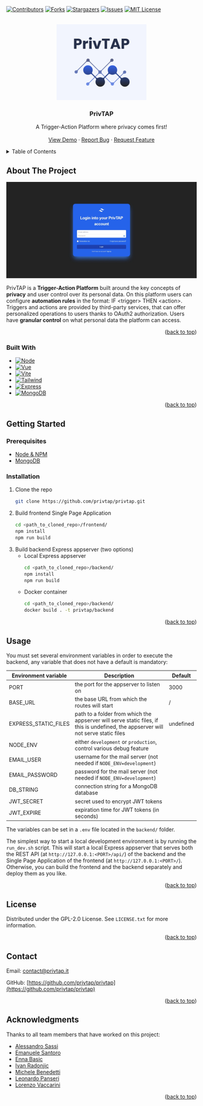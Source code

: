 <a name="readme-top"></a>

<!-- PROJECT SHIELDS -->
<!--
*** I'm using markdown "reference style" links for readability.
*** Reference links are enclosed in brackets [ ] instead of parentheses ( ).
*** See the bottom of this document for the declaration of the reference variables
*** for contributors-url, forks-url, etc.
-->
[![Contributors][contributors-shield]][contributors-url]
[![Forks][forks-shield]][forks-url]
[![Stargazers][stars-shield]][stars-url]
[![Issues][issues-shield]][issues-url]
[![MIT License][license-shield]][license-url]



<!-- PROJECT LOGO -->
<br />
<div align="center">
  <a href="https://github.com/privtap/privtap">
    <img src="images/logo.png" alt="Logo" height="200">
  </a>

  <h3>PrivTAP</h3>

  <p align="center">
    A Trigger-Action Platform where privacy comes first!
    <br />
    <!-- <a href="https://github.com/privtap/privtap"><strong>Explore the docs »</strong></a>
    <br /> -->
    <br />
    <a href="https://privtap.it">View Demo</a>
    ·
    <a href="https://github.com/privtap/privtap/issues">Report Bug</a>
    ·
    <a href="https://github.com/privtap/privtap/issues">Request Feature</a>
  </p>
</div>



<!-- TABLE OF CONTENTS -->
<details>
  <summary>Table of Contents</summary>
  <ol>
    <li>
      <a href="#about-the-project">About The Project</a>
      <ul>
        <li><a href="#built-with">Built With</a></li>
      </ul>
    </li>
    <li>
      <a href="#getting-started">Getting Started</a>
      <ul>
        <li><a href="#prerequisites">Prerequisites</a></li>
        <li><a href="#installation">Installation</a></li>
      </ul>
    </li>
    <li><a href="#usage">Usage</a></li>
    <!-- <li><a href="#roadmap">Roadmap</a></li>
    <li><a href="#contributing">Contributing</a></li> -->
    <li><a href="#license">License</a></li>
    <li><a href="#contact">Contact</a></li>
    <li><a href="#acknowledgments">Acknowledgments</a></li>
  </ol>
</details>



<!-- ABOUT THE PROJECT -->
## About The Project
[![PrivTAP Screen Shot][product-screenshot]](https://privtap.it)

PrivTAP is a **Trigger-Action Platform** built around the key concepts of **privacy** and user control over its personal data.
On this platform users can configure **automation rules** in the format: IF &lt;trigger&gt; THEN &lt;action&gt;.
Triggers and actions are provided by third-party services, that can offer personalized operations to users thanks to OAuth2 authorization.
Users have **granular control** on what personal data the platform can access.

<p align="right">(<a href="#readme-top">back to top</a>)</p>

### Built With
* [![Node][Node]][Node-url]
* [![Vue][Vue]][Vue-url]
* [![Vite][Vite]][Vite-url]
* [![Tailwind][Tailwind]][Tailwind-url]
* [![Express][Express]][Express-url]
* [![MongoDB][MongoDB]][MongoDB-url]

<p align="right">(<a href="#readme-top">back to top</a>)</p>



<!-- GETTING STARTED -->
## Getting Started

### Prerequisites
* [Node & NPM][Node-url]
* [MongoDB][MongoDB-url]

### Installation
1. Clone the repo
   ```sh
   git clone https://github.com/privtap/privtap.git
   ```
2. Build frontend Single Page Application
   ```sh
   cd <path_to_cloned_repo>/frontend/
   npm install
   npm run build
   ```
3. Build backend Express appserver (two options)
   * Local Express appserver
     ```sh
     cd <path_to_cloned_repo>/backend/
     npm install
     npm run build
     ```
   * Docker container
     ```sh
     cd <path_to_cloned_repo>/backend/
     docker build . -t privtap/backend
     ```

<p align="right">(<a href="#readme-top">back to top</a>)</p>



<!-- USAGE EXAMPLES -->
## Usage
You must set several environment variables in order to execute the backend, any variable that does not have a default
is mandatory:

| Environment variable | Description                                                                                                                        | Default   |
|----------------------|------------------------------------------------------------------------------------------------------------------------------------|-----------|
| PORT                 | the port for the appserver to listen on                                                                                            | 3000      |
| BASE_URL             | the base URL from which the routes will start                                                                                      | /         |
| EXPRESS_STATIC_FILES | path to a folder from which the appserver will serve static files, if this is undefined, the appserver will not serve static files | undefined |
| NODE_ENV             | either `development` or `production`, control various debug feature                                                                |           |
| EMAIL_USER           | username for the mail server (not needed if `NODE_ENV=development`)                                                                |           |
| EMAIL_PASSWORD       | password for the mail server (not needed if `NODE_ENV=development`)                                                                |           |
| DB_STRING            | connection string for a MongoDB database                                                                                           |           |
| JWT_SECRET           | secret used to encrypt JWT tokens                                                                                                  |           |
| JWT_EXPIRE           | expiration time for JWT tokens (in seconds)                                                                                        |           |

The variables can be set in a `.env` file located in the `backend/` folder.

The simplest way to start a local development environment is by running the `run_dev.sh` script.
This will start a local Express appserver that serves both the REST API (at `http://127.0.0.1:<PORT>/api/`) of the 
backend and the Single Page Application of the frontend (at `http://127.0.0.1:<PORT>/`).
Otherwise, you can build the frontend and the backend separately and deploy them as you like.

<p align="right">(<a href="#readme-top">back to top</a>)</p>



<!-- ROADMAP -->
<!-- ## Roadmap

- [ ] Feature 1
- [ ] Feature 2
- [ ] Feature 3
  - [ ] Nested Feature

See the [open issues](https://github.com/privtap/privtap/issues) for a full list of proposed features (and known issues).

<p align="right">(<a href="#readme-top">back to top</a>)</p> -->



<!-- CONTRIBUTING -->
<!-- ## Contributing

Contributions are what make the open source community such an amazing place to learn, inspire, and create. Any contributions you make are **greatly appreciated**.

If you have a suggestion that would make this better, please fork the repo and create a pull request. You can also simply open an issue with the tag "enhancement".
Don't forget to give the project a star! Thanks again!

1. Fork the Project
2. Create your Feature Branch (`git checkout -b feature/AmazingFeature`)
3. Commit your Changes (`git commit -m 'Add some AmazingFeature'`)
4. Push to the Branch (`git push origin feature/AmazingFeature`)
5. Open a Pull Request

<p align="right">(<a href="#readme-top">back to top</a>)</p> -->



<!-- LICENSE -->
## License

Distributed under the GPL-2.0 License. See `LICENSE.txt` for more information.

<p align="right">(<a href="#readme-top">back to top</a>)</p>



<!-- CONTACT -->
## Contact

Email: [contact@privtap.it](mailto:contact@privtap.it)

GitHub: [https://github.com/privtap/privtap](https://github.com/privtap/privtap)

<p align="right">(<a href="#readme-top">back to top</a>)</p>



<!-- ACKNOWLEDGMENTS -->
## Acknowledgments
Thanks to all team members that have worked on this project:
* [Alessandro Sassi](https://github.com/AleSassi)
* [Emanuele Santoro](https://github.com/emanuelesantoro)
* [Enna Basic](https://github.com/ennnnnna)
* [Ivan Radonjic](https://github.com/Chaser222)
* [Michele Benedetti](https://github.com/Michele-x98)
* [Leonardo Panseri](https://github.com/leonardo-panseri)
* [Lorenzo Vaccarini](https://github.com/Vaccarini-Lorenzo)

<p align="right">(<a href="#readme-top">back to top</a>)</p>



<!-- MARKDOWN LINKS & IMAGES -->
<!-- https://www.markdownguide.org/basic-syntax/#reference-style-links -->
[contributors-shield]: https://img.shields.io/github/contributors/privtap/privtap.svg?style=for-the-badge
[contributors-url]: https://github.com/privtap/privtap/graphs/contributors
[forks-shield]: https://img.shields.io/github/forks/privtap/privtap.svg?style=for-the-badge
[forks-url]: https://github.com/privtap/privtap/network/members
[stars-shield]: https://img.shields.io/github/stars/privtap/privtap.svg?style=for-the-badge
[stars-url]: https://github.com/privtap/privtap/stargazers
[issues-shield]: https://img.shields.io/github/issues/privtap/privtap.svg?style=for-the-badge
[issues-url]: https://github.com/privtap/privtap/issues
[license-shield]: https://img.shields.io/github/license/privtap/privtap.svg?style=for-the-badge
[license-url]: https://github.com/privtap/privtap/blob/master/LICENSE.txt

[product-screenshot]: images/screenshot.png

[Node]:  https://img.shields.io/badge/Node.js-35495E?style=for-the-badge&logo=nodedotjs
[Node-url]: https://nodejs.org/
[Vue]: https://img.shields.io/badge/Vue.js-35495E?style=for-the-badge&logo=vuedotjs
[Vue-url]: https://vuejs.org/
[Vite]: https://img.shields.io/badge/Vite-35495E?style=for-the-badge&logo=vite
[Vite-url]: https://vitejs.dev/
[Tailwind]: https://img.shields.io/badge/Tailwind-35495E?style=for-the-badge&logo=tailwindcss
[Tailwind-url]: https://tailwindcss.com/
[Express]: https://img.shields.io/badge/Express-35495E?style=for-the-badge&logo=express
[Express-url]: https://expressjs.com/
[MongoDB]: https://img.shields.io/badge/MongoDB-35495E?style=for-the-badge&logo=mongodb
[MongoDB-url]: https://www.mongodb.com/